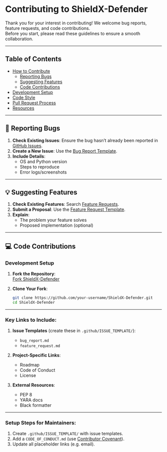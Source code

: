 # Contributing to ShieldX-Defender

Thank you for your interest in contributing! We welcome bug reports, feature requests, and code contributions.  
Before you start, please read these guidelines to ensure a smooth collaboration.

---

## Table of Contents
- [How to Contribute](#how-to-contribute)
  - [Reporting Bugs](#-reporting-bugs)
  - [Suggesting Features](#-suggesting-features)
  - [Code Contributions](#-code-contributions)
- [Development Setup](#-development-setup)
- [Code Style](#-code-style)
- [Pull Request Process](#-pull-request-process)
- [Resources](#-resources)

---

## 🐛 Reporting Bugs
1. **Check Existing Issues**: Ensure the bug hasn’t already been reported in [GitHub Issues](https://github.com/the0ffs3c/ShieldX-Defender/issues).
2. **Create a New Issue**: Use the [Bug Report Template](https://github.com/the0ffs3c/ShieldX-Defender/issues/new?template=bug_report.md).
3. **Include Details**:
   - OS and Python version
   - Steps to reproduce
   - Error logs/screenshots

---

## 💡 Suggesting Features
1. **Check Existing Features**: Search [Feature Requests](https://github.com/the0ffs3c/ShieldX-Defender/issues?q=is%3Aopen+is%3Aissue+label%3Aenhancement).
2. **Submit a Proposal**: Use the [Feature Request Template](https://github.com/the0ffs3c/ShieldX-Defender/issues/new?template=feature_request.md).
3. **Explain**:
   - The problem your feature solves
   - Proposed implementation (optional)

---

## 💻 Code Contributions

### Development Setup
1. **Fork the Repository**:  
   [Fork ShieldX-Defender](https://github.com/the0ffs3c/ShieldX-Defender/fork)

2. **Clone Your Fork**:
   ```bash
   git clone https://github.com/your-username/ShieldX-Defender.git
   cd ShieldX-Defender


---

### Key Links to Include:
1. **Issue Templates** (create these in `.github/ISSUE_TEMPLATE/`):
   - `bug_report.md`
   - `feature_request.md`

2. **Project-Specific Links**:
   - Roadmap
   - Code of Conduct
   - License

3. **External Resources**:
   - PEP 8
   - YARA docs
   - Black formatter

---

### Setup Steps for Maintainers:
1. Create `.github/ISSUE_TEMPLATE/` with issue templates.
2. Add a `CODE_OF_CONDUCT.md` (use [Contributor Covenant](https://www.contributor-covenant.org/)).
3. Update all placeholder links (e.g. email).

 
